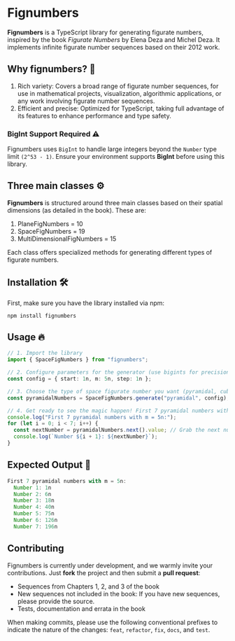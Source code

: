 # Fignumbers

**Fignumbers** is a TypeScript library for generating figurate numbers, inspired by the book _Figurate Numbers_ by Elena Deza and Michel Deza. It implements infinite figurate number sequences based on their 2012 work.

## Why fignumbers? 🚀

1. Rich variety: Covers a broad range of figurate number sequences, for use in mathematical projects, visualization, algorithmic applications, or any work involving figurate number sequences.
2. Efficient and precise: Optimized for TypeScript, taking full advantage of its features to enhance performance and type safety.

### BigInt Support Required ⚠️

Fignumbers uses `BigInt` to handle large integers beyond the `Number` type limit `(2^53 - 1)`.
Ensure your environment supports **BigInt** before using this library.

## Three main classes ⚙️

**Fignumbers** is structured around three main classes based on their spatial dimensions (as detailed in the book). These are:

1. PlaneFigNumbers = 10
2. SpaceFigNumbers = 19
3. MultiDimensionalFigNumbers = 15

Each class offers specialized methods for generating different types of figurate numbers.

## Installation 🛠️

First, make sure you have the library installed via npm:

```node
npm install fignumbers
```

## Usage 🔥

```ts
// 1. Import the library
import { SpaceFigNumbers } from "fignumbers";

// 2. Configure parameters for the generator (use bigints for precision!)
const config = { start: 1n, m: 5n, step: 1n };

// 3. Choose the type of space figurate number you want (pyramidal, cubic, etc.)
const pyramidalNumbers = SpaceFigNumbers.generate("pyramidal", config);

// 4. Get ready to see the magic happen! First 7 pyramidal numbers with m = 5n:
console.log("First 7 pyramidal numbers with m = 5n:");
for (let i = 0; i < 7; i++) {
  const nextNumber = pyramidalNumbers.next().value; // Grab the next number in the sequence
  console.log(`Number ${i + 1}: ${nextNumber}`);
}
```

## Expected Output 🌟

```ts
First 7 pyramidal numbers with m = 5n:
  Number 1: 1n
  Number 2: 6n
  Number 3: 18n
  Number 4: 40n
  Number 5: 75n
  Number 6: 126n
  Number 7: 196n
```

## Contributing

Fignumbers is currently under development, and we warmly invite your contributions. Just **fork** the project and then submit a **pull request**:

- Sequences from Chapters 1, 2, and 3 of the book
- New sequences not included in the book: If you have new sequences, please provide the source.
- Tests, documentation and errata in the book

When making commits, please use the following conventional prefixes to indicate the nature of the changes: `feat`, `refactor`, `fix`, `docs`, and `test`.
